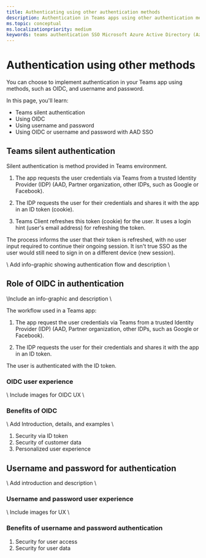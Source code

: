 ```yaml
---
title: Authenticating using other authentication methods
description: Authentication in Teams apps using other authentication methods
ms.topic: conceptual
ms.localizationpriority: medium
keywords: teams authentication SSO Microsoft Azure Active Directory (Azure AD), OIDC, username, password
---
```

# Authentication using other methods

You can choose to implement authentication in your Teams app using methods, such as OIDC, and username and password.

In this page, you'll learn:

- Teams silent authentication
- Using OIDC
- Using username and password
- Using OIDC or username and password with AAD SSO

## Teams silent authentication

Silent authentication is method provided in Teams environment.

1. The app requests the user credentials via Teams from a trusted Identity Provider (IDP) (AAD, Partner organization, other IDPs, such as Google or Facebook).

1. The IDP requests the user for their credentials and shares it with the app in an ID token (cookie).

1. Teams Client refreshes this token (cookie) for the user. It uses a login hint (user's email address) for refreshing the token.

The process informs the user that their token is refreshed, with no user input required to continue their ongoing session. It isn't true SSO as the user would still need to sign in on a different device (new session).

\ Add info-graphic showing authentication flow and description \



## Role of OIDC in authentication

\Include an info-graphic and description \

The workflow used in a Teams app:

1. The app request the user credentials via Teams from a trusted Identity Provider (IDP) (AAD, Partner organization, other IDPs, such as Google or Facebook).

1. The IDP requests the user for their credentials and shares it with the app in an ID token.

The user is authenticated with the ID token.

### OIDC user experience

\ Include images for OIDC UX \

### Benefits of OIDC

\ Add Introduction, details, and examples \

1. Security via ID token
1. Security of customer data
1. Personalized user experience

## Username and password for authentication

\ Add introduction and description \

### Username and password user experience

\ Include images for UX \

### Benefits of username and password authentication

1. Security for user access
1. Security for user data
